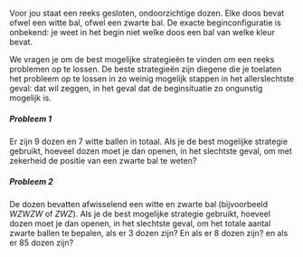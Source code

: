 Voor jou staat een reeks gesloten, ondoorzichtige dozen. Elke doos bevat ofwel 
een witte bal, ofwel een zwarte bal. De exacte beginconfiguratie is onbekend: 
je weet in het begin niet welke doos een bal van welke kleur bevat.

We vragen je om de best mogelijke strategieën te vinden om een reeks problemen 
op te lossen. De beste strategieën zijn diegene die je toelaten het probleem 
op te lossen in zo weinig mogelijk stappen in het allerslechtste geval: 
dat wil zeggen, in het geval dat de beginsituatie zo ongunstig mogelijk is.


##### Probleem 1

Er zijn 9 dozen en 7 witte ballen in totaal. Als je de best mogelijke strategie gebruikt, hoeveel dozen moet je dan openen, in het slechtste geval, om met zekerheid de positie van een zwarte bal te weten? 


##### Probleem 2

De dozen bevatten afwisselend een witte en zwarte bal (bijvoorbeeld *WZWZW* of *ZWZ*). Als je de best mogelijke strategie gebruikt, hoeveel dozen moet je dan openen, in het slechtste geval, om het totale aantal zwarte ballen te bepalen, als er 3 dozen zijn? En als er 8 dozen zijn? en als er 85 dozen zijn?

